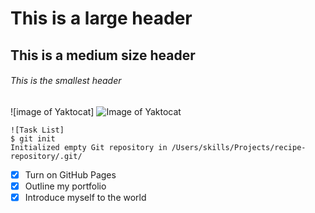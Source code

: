 # This is a large header
## This is a medium size header
###### This is the smallest header
![image of Yaktocat]
![Image of Yaktocat](https://octodex.github.com/images/yaktocat.png)
```
![Task List]
$ git init
Initialized empty Git repository in /Users/skills/Projects/recipe-repository/.git/
```
- [x] Turn on GitHub Pages
- [x] Outline my portfolio
- [x] Introduce myself to the world
